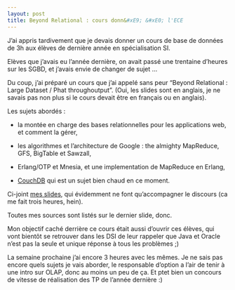 ```yaml
---
layout: post
title: Beyond Relational : cours donn&#xE9; &#xE0; l'ECE
---
```

<p>J’ai appris tardivement que je devais donner un cours de base de données de 3h aux élèves de dernière année en spécialisation SI.</p>

<p>Elèves que j’avais eu l’année dernière, on avait passé une trentaine d’heures sur les SGBD, et j’avais envie de changer de sujet …</p>

<p>Du coup, j’ai préparé un cours que j’ai appelé sans peur “Beyond Relational : Large Dataset / Phat throughoutput”. (Oui, les slides sont en anglais, je ne savais pas non plus si le cours devait être en français ou en anglais).</p>

<p>Les sujets abordés :</p>

<ul>
<li><p>la montée en charge des bases relationnelles pour les applications web, et comment la gérer,</p></li>
<li><p>les algorithmes et l’architecture de Google : the almighty MapReduce, GFS, BigTable et Sawzall,</p></li>
<li><p>Erlang/OTP et Mnesia, et une implementation de MapReduce en Erlang,</p></li>
<li><p><a href="http://www.couchdb.com/">CouchDB</a> qui est un sujet bien chaud en ce moment.</p></li>
</ul>

<p>Ci-joint <a href="http://cestari.files.wordpress.com/2010/01/beyondrelational.pdf">mes slides</a>, qui évidemment ne font qu’accompagner le discours (ca me fait trois heures, hein).</p>

<p>Toutes mes sources sont listés sur le dernier slide, donc.</p>

<p>Mon objectif caché derrière ce cours était aussi d’ouvrir ces élèves, qui vont bientôt se retrouver dans les DSI de leur rappeler que Java et Oracle n’est pas la seule et unique réponse à tous les problèmes ;)</p>

<p>La semaine prochaine j’ai encore 3 heures avec les mêmes. Je ne sais pas encore quels sujets je vais aborder, le responsable d’option a l’air de tenir à une intro sur OLAP, donc au moins un peu de ça. Et ptet bien un concours de vitesse de réalisation des TP de l’année dernière :)</p>      
